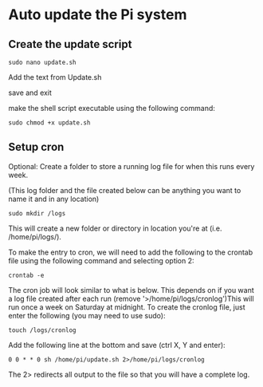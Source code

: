 # Auto update the Pi system

## Create the update script

    sudo nano update.sh

Add the text from Update.sh

save and exit

make the shell script executable using the following command:

    sudo chmod +x update.sh

## Setup cron

Optional: Create a folder to store a running log file for when this runs every week.

(This log folder and the file created below can be anything you want to name it and in any location)

    sudo mkdir /logs

This will create a new folder or directory in location you're at (i.e. /home/pi/logs/).

To make the entry to cron, we will need to add the following to the crontab file using the following command and selecting option 2:

    crontab -e

The cron job will look similar to what is below. This depends on if you
want a log file created after each run (remove '>/home/pi/logs/cronlog')This will run once a week on Saturday at midnight. To create the cronlog file, just enter the following (you may need to use sudo):

    touch /logs/cronlog

Add the following line at the bottom and save (ctrl X, Y and enter):

    0 0 * * 0 sh /home/pi/update.sh 2>/home/pi/logs/cronlog

The 2> redirects all output to the file so that you will have a complete log.
